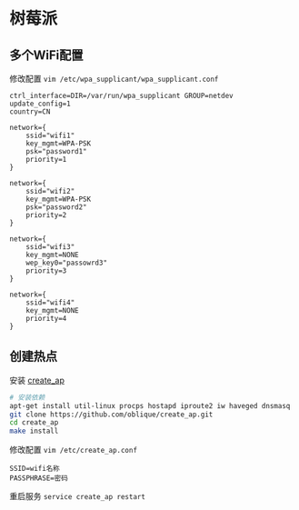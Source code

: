# 树莓派

## 多个WiFi配置

修改配置 `vim /etc/wpa_supplicant/wpa_supplicant.conf`

```text
ctrl_interface=DIR=/var/run/wpa_supplicant GROUP=netdev
update_config=1
country=CN

network={
    ssid="wifi1"
    key_mgmt=WPA-PSK
    psk="password1"
    priority=1
}

network={
    ssid="wifi2"
    key_mgmt=WPA-PSK
    psk="password2"
    priority=2
}

network={
    ssid="wifi3"
    key_mgmt=NONE
    wep_key0="passowrd3"
    priority=3
}

network={
    ssid="wifi4"
    key_mgmt=NONE
    priority=4
}
```

## 创建热点

安装 [create\_ap](https://github.com/oblique/create_ap.git)

```bash
# 安装依赖
apt-get install util-linux procps hostapd iproute2 iw haveged dnsmasq
git clone https://github.com/oblique/create_ap.git
cd create_ap
make install
```

修改配置 `vim /etc/create_ap.conf`

```text
SSID=wifi名称
PASSPHRASE=密码
```

重启服务 `service create_ap restart`

